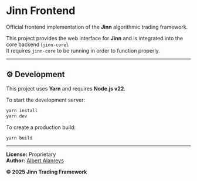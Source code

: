 # Jinn Frontend

Official frontend implementation of the **Jinn** algorithmic trading framework.

This project provides the web interface for **Jinn** and is integrated into the core backend (`jinn-core`).  
It requires `jinn-core` to be running in order to function properly.

---

## ⚙️ Development

This project uses **Yarn** and requires **Node.js v22**.

To start the development server:

```bash
yarn install
yarn dev
```

To create a production build:

```bash
yarn build
```

---

**License:** Proprietary  
**Author:** [Albert Alanreys](https://github.com/albert-alanreys)

**© 2025 Jinn Trading Framework**
